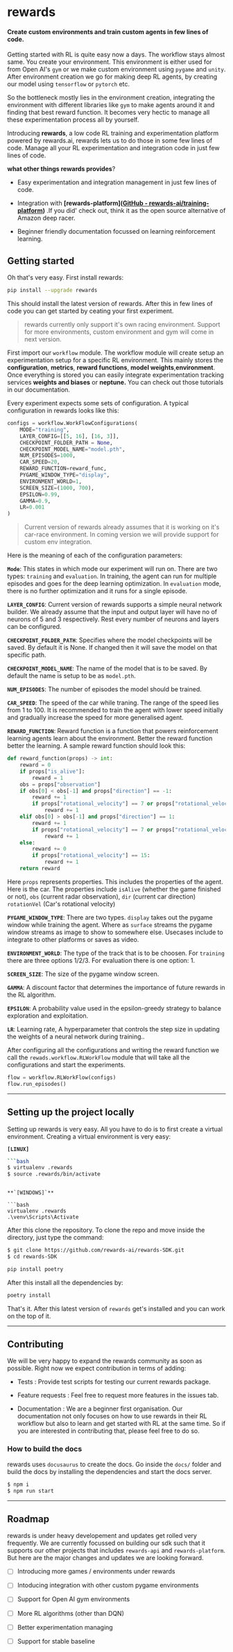 # **rewards**

#### Create custom environments and train custom agents in few lines of code.

Getting started with RL is quite easy now a days. The workflow stays almost same. You create your environment. This environment is either used for from Open AI's `gym` or we make custom environment using `pygame` and `unity`. After environment creation we go for making deep RL agents, by creating our model using `tensorflow` or `pytorch` etc. 

So the bottleneck mostly lies in the environment creation, integrating the environment with different libraries like `gym` to make agents around it and finding that best reward function. It becomes very hectic to manage all these experimentation process all by yourself. 

Introducing **rewards**, a low code RL training and experimentation platform powered by rewards.ai, rewards lets us to do those in some few lines of code. Manage all your RL experimentation and integration code in just few lines of code. 

**what other things rewards provides**?

- Easy experimentation and integration management in just few lines of code. 

- Integration with **[rewards-platform]([GitHub - rewards-ai/training-platform](https://github.com/rewards-ai/training-platform))** .If you did' check out, think it as the open source alternative of Amazon deep racer. 

- Beginner friendly documentation focussed on learning reinforcement learning.



## **Getting started**

Oh that's very easy. First install rewards:

```bash
pip install --upgrade rewards
```

This should install the latest version of rewards. After this in few lines of code you can get started by ceating your first experiment. 


> rewards currently only support it's own racing environment. Support for more environments, custom environment and gym will come in next version.



First import our `workflow` module. The workflow module will create setup an experimentation setup for a specific RL environment. This mainly stores the **configuration**, **metrics**, **reward functions**, **model weights**,**environment**. Once everything is stored you can easily integrate experimentation tracking services **weights and biases** or **neptune.** You can check out those tutorials in our documentation. 

Every experiment expects some sets of configuration. A typical configuration in rewards looks like this:

```python
configs = workflow.WorkFlowConfigurations(
    MODE="training", 
    LAYER_CONFIG=[[5, 16], [16, 3]], 
    CHECKPOINT_FOLDER_PATH = None, 
    CHECKPOINT_MODEL_NAME="model.pth", 
    NUM_EPISODES=1000, 
    CAR_SPEED=20, 
    REWARD_FUNCTION=reward_func, 
    PYGAME_WINDOW_TYPE="display", 
    ENVIRONMENT_WORLD=1,
    SCREEN_SIZE=(1000, 700), 
    EPSILON=0.99, 
    GAMMA=0.9, 
    LR=0.001
)
```

> Current version of rewards already assumes that it is working on it's car-race environment. In coming version we will provide support for custom env integration. 

Here is the meaning of each of the configuration parameters:

**`Mode`**:  This states in which mode our experiment will run on. There are two types: `training` and `evaluation`. In training, the agent can run for multiple episodes and goes for the deep learning optimization. In `evaluation` mode, there is no further optimization and it runs for a single episode. 

**`LAYER_CONFIG`**: Current version of rewards supports a simple neural network builder. We already assume that the input and output layer will have no of neurons of 5 and 3 respectively. Rest every number of neurons and layers can be configured.

**`CHECKPOINT_FOLDER_PATH`**:  Specifies where the model checkpoints will be saved. By default it is None. If changed then it will save the model on that specific path.

**`CHECKPOINT_MODEL_NAME`**: The name of the model that is to be saved. By default the name is setup to be as `model.pth`. 

**`NUM_EPISODES`**: The number of episodes the model should be trained. 

**`CAR_SPEED`**: The speed of the car while traning. The range of the speed lies from 1 to 100. It is recommended to train the agent with lower speed initially and gradually increase the speed for more generalised agent. 

**`REWARD_FUNCTION`**: Reward function is a function that powers reinforcement learning agents learn about the environment. Better the reward function better the learning. A sample reward function should look this:

```python
def reward_function(props) -> int:
    reward = 0
    if props["is_alive"]:
        reward = 1
    obs = props["observation"]
    if obs[0] < obs[-1] and props["direction"] == -1:
        reward += 1
        if props["rotational_velocity"] == 7 or props["rotational_velocity"] == 10:
            reward += 1
    elif obs[0] > obs[-1] and props["direction"] == 1:
        reward += 1
        if props["rotational_velocity"] == 7 or props["rotational_velocity"] == 10:
            reward += 1
    else:
        reward += 0
        if props["rotational_velocity"] == 15:
            reward += 1
    return reward
```

Here `props` represents properties. This includes the properties of the agent. Here is the car. The properties include `isAlive` (whether the game finished or not), `obs` (current radar observation), `dir` (current car direction) `rotationVel` (Car's rotational velocity)

**`PYGAME_WINDOW_TYPE`**: There are two types. `display` takes out the pygame window while training the agent. Where as `surface` streams the pygame window streams as image to show to somewhere else. Usecases include to integrate to other platforms or saves as video. 

**`ENVIRONMENT_WORLD`**: The type of the track that is to be choosen. For `training` there are three options 1/2/3. For evaluation there is one option: 1. 

**`SCREEN_SIZE`**: The size of the pygame window screen. 

**`GAMMA`**: A discount factor that determines the importance of future rewards in the RL algorithm.

**`EPSILON`**: A probability value used in the epsilon-greedy strategy to balance exploration and exploitation.

**`LR`**: Learning rate, A hyperparameter that controls the step size in updating the weights of a neural network during training.. 



After configuring all the configurations and writing the reward function we call the `rewads.workflow.RLWorkFlow` module that will take all the configurations and start the experiments. 

```python
flow = workflow.RLWorkFlow(configs)
flow.run_episodes()
```

****

## **Setting up the project locally**


Setting up rewards is very easy. All you have to do is to first create a virtual environment. Creating a virtual environment is very easy:

**`[LINUX]`**

```bash
```bash
$ virtualenv .rewards
$ source .rewards/bin/activate
```
```

**`[WINDOWS]`**

```bash
virtualenv .rewards
.\venv\Scripts\Activate
```

After this clone the repository. To clone the repo and move inside the directory, just type the command: 

```bash
$ git clone https://github.com/rewards-ai/rewards-SDK.git
$ cd rewards-SDK
```

```bash
pip install poetry
```

After this install all the dependencies by:

```bash
poetry install
```

That's it. After this latest version of `rewards` get's installed and you can work on the top of it. 

---

## **Contributing**

We will be very happy to expand the rewards community as soon as possible. Right now we expect contribution in terms of adding:

- Tests : Provide test scripts for testing our current rewards package.

- Feature requests : Feel free to request more features in the issues tab. 

- Documentation : We are a beginner first organisation. Our documentation not only focuses on how to use rewards in their RL workflow but also to learn and get started with RL at the same time. So if you are interested in contributing that, please feel free to do so. 

### **How to build the docs**

rewards uses `docusaurus` to create the docs. Go inside the `docs/` folder and build the docs by installing the dependencies and start the docs server.

```bash
$ npm i
$ npm run start
```

---

## **Roadmap**

rewards is under heavy developement and updates get rolled very frequently. We are currently focussed on building our sdk such that it supports our other projects that includes `rewards-api` and `rewards-platform`. But here are the major changes and updates we are looking forward. 

- [ ] Introducing more games / environments under rewards 

- [ ] Intoducing integration with other custom pygame environments

- [ ] Support for Open AI gym environments 

- [ ] More RL algorithms (other than DQN)

- [ ] Better experimentation managing 

- [ ] Support for stable baseline 
